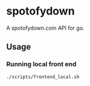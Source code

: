 # spotofydown

A spotofydown.com API for go.

## Usage

### Running local front end

```bash
./scripts/frontend_local.sh
```

